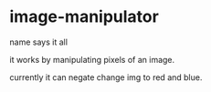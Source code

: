 # image-manipulator
name says it all


it works by manipulating pixels of an image. 

currently it can negate change img to red and blue. 
